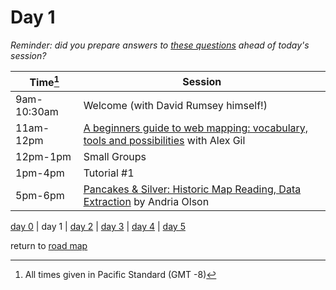 # Day 1  

_Reminder: did you prepare answers to [these questions](workshop_materials/workshop1.md) ahead of today's session?_


| Time[^1] | Session | 
| --- | --- |
| 9am-10:30am | Welcome (with David Rumsey himself!)| 
| 11am-12pm   | [A beginners guide to web mapping: vocabulary, tools and possibilities](workshop_materials/workshop1.md) with Alex Gil |
| 12pm-1pm  | Small Groups  |   |
| 1pm-4pm |  Tutorial #1 | |
| 5pm-6pm  | [Pancakes & Silver: Historic Map Reading, Data Extraction](public_events.md#public-lecture-1) by Andria Olson |

[day 0](day0.md) | day 1 | [day 2](day2.md) | [day 3](day3.md) | [day 4](day4.md) | [day 5](day5.md)  

return to [road map](road_map.md)

[^1]: All times given in Pacific Standard (GMT -8)
